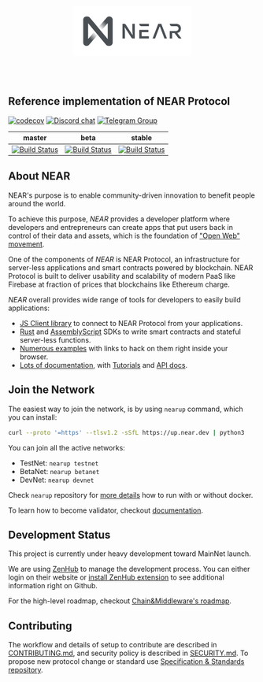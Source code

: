 <br />
<br />

<p align="center">
<img src="docs/logo.svg" width="240">
</p>

<br />
<br />


## Reference implementation of NEAR Protocol

[![codecov][codecov-badge]][codecov-url]
[![Discord chat][discord-badge]][discord-url]
[![Telegram Group][telegram-badge]][telegram-url]

master | beta | stable
---|---|---|
[![Build Status][ci-badge-master]][ci-url] | [![Build Status][ci-badge-beta]][ci-url] | [![Build Status][ci-badge-stable]][ci-url] 

[ci-badge-master]: https://badge.buildkite.com/a81147cb62c585cc434459eedd1d25e521453120ead9ee6c64.svg
[ci-badge-beta]: https://badge.buildkite.com/a81147cb62c585cc434459eedd1d25e521453120ead9ee6c64.svg?branch=beta
[ci-badge-stable]: https://badge.buildkite.com/a81147cb62c585cc434459eedd1d25e521453120ead9ee6c64.svg?branch=stable
[ci-url]: https://buildkite.com/nearprotocol/nearcore
[codecov-badge]: https://codecov.io/gh/nearprotocol/nearcore/branch/master/graph/badge.svg
[codecov-url]: https://codecov.io/gh/nearprotocol/nearcore
[discord-badge]: https://img.shields.io/discord/490367152054992913.svg
[discord-url]: https://near.chat
[telegram-badge]: https://cdn.jsdelivr.net/gh/Patrolavia/telegram-badge@8fe3382b3fd3a1c533ba270e608035a27e430c2e/chat.svg
[telegram-url]: https://t.me/cryptonear

## About NEAR

NEAR's purpose is to enable community-driven innovation to benefit people around the world.

To achieve this purpose, *NEAR* provides a developer platform where developers and entrepreneurs can create apps that put users back in control of their data and assets, which is the foundation of ["Open Web" movement][open-web-url].

One of the components of *NEAR* is NEAR Protocol, an infrastructure for server-less applications and smart contracts powered by blockchain.
NEAR Protocol is built to deliver usability and scalability of modern PaaS like Firebase at fraction of prices that blockchains like Ethereum charge.

*NEAR* overall provides wide range of tools for developers to easily build applications:
 - [JS Client library][js-api] to connect to NEAR Protocol from your applications.
 - [Rust][rust-sdk] and [AssemblyScript][as-sdk] SDKs to write smart contracts and stateful server-less functions.
 - [Numerous examples][examples-url] with links to hack on them right inside your browser.
 - [Lots of documentation][docs-url], with [Tutorials][tutorials-url] and [API docs][api-docs-url].

[open-web-url]: https://techcrunch.com/2016/04/10/1301496/ 
[js-api]: https://github.com/near/near-api-js 
[rust-sdk]: https://github.com/near/near-sdk-rs
[as-sdk]: https://github.com/near/near-sdk-as
[examples-url]: https://near.dev
[docs-url]: http://docs.nearprotocol.com
[tutorials-url]: https://docs.nearprotocol.com/docs/roles/developer/tutorials/introduction
[api-docs-url]: https://docs.nearprotocol.com/docs/roles/developer/examples/nearlib/introduction

## Join the Network

The easiest way to join the network, is by using `nearup` command, which you can install:

```bash
curl --proto '=https' --tlsv1.2 -sSfL https://up.near.dev | python3
```

You can join all the active networks:
* TestNet: `nearup testnet`
* BetaNet: `nearup betanet`
* DevNet: `nearup devnet`

Check `nearup` repository for [more details](https://github.com/near/nearup) how to run with or without docker.

To learn how to become validator, checkout [documentation](https://docs.nearprotocol.com/docs/validator/staking-overview).

## Development Status

This project is currently under heavy development toward MainNet launch.

We are using [ZenHub](https://zenhub.com) to manage the development process. You can either login on their website or [install ZenHub extension](https://www.zenhub.com/extension) to see additional information right on Github.

For the high-level roadmap, checkout [Chain&Middleware's roadmap](https://app.zenhub.com/workspaces/chainmiddleware-5cea2bcf78297c385cf0ec81/roadmap). 

## Contributing

The workflow and details of setup to contribute are described in [CONTRIBUTING.md](CONTRIBUTING.md), and security policy is described in [SECURITY.md](SECURITY.md).
To propose new protocol change or standard use [Specification & Standards repository](https://github.com/nearprotocol/NEPs). 
